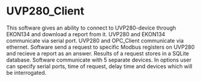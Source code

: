 # UVP280_Client
This software gives an ability to connect to UVP280-device through EKON134 and download a report from it. 
UVP280 and EKON134 communicate via serial port. UVP280 and OPC_Client communicate via ethernet. 
Software send a request to specific Modbus registers on UVP280 and recieve a report as an answer. Results of a request stores in a SQLite database.
Software communicate with 5 separate devices. 
In options user can specify serial ports, time of request, delay time and devices which will be interrogated.
